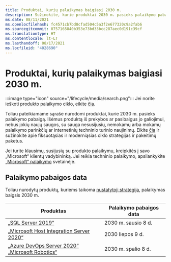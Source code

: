 ```yaml
---
title: Produktai, kurių palaikymas baigiasi 2030 m.
description: Sužinokite, kurie produktai 2030 m. pasieks palaikymo pabaigą arba pereis nuo pagrindinio palaikymo į išplėstinį palaikymą.
ms.date: 08/11/2021
ms.openlocfilehash: fc4571cb7bd8cfad504c5a3f2e677320c9a2fab6
ms.sourcegitcommit: 0757165840b353e73bd33bcc287aec0d191c39cf
ms.translationtype: HT
ms.contentlocale: lt-LT
ms.lasthandoff: 08/17/2021
ms.locfileid: "4028690"
---
```

# <a name="products-ending-support-in-2030"></a>Produktai, kurių palaikymas baigiasi 2030 m.

:::image type="icon" source="/lifecycle/media/search.png":::
Jei norite ieškoti produkto palaikymo ciklo, eikite [čia](/lifecycle/products/).

Toliau pateikiamame sąraše nurodomi produktai, kurie 2030 m. pasieks palaikymo pabaigą. Išėmus produktą iš prekybos ar pasibaigus jo galiojimui, nebus jokių naujų saugos, su sauga nesusijusių, nemokamų arba mokamų palaikymo parinkčių ar internetinių techninio turinio naujinimų. Eikite [čia](/lifecycle/overview/product-end-of-support-overview) ir sužinokite apie fiksuotąsias ir moderniąsias ciklo strategijas ir pakeitimų paketus.

Jei turite klausimų, susijusių su produkto palaikymu, kreipkitės į savo „Microsoft“ klientų vadybininką. Jei reikia techninio palaikymo, apsilankykite [„Microsoft“ palaikymo](https://support.microsoft.com/contactus/?ws=support) svetainėje.





## <a name="products-reaching-end-of-support"></a>Palaikymo pabaigos data

Toliau nurodytų produktų, kuriems taikoma [nustatytoji strategija](/lifecycle/policies/fixed), palaikymas baigsis 2030 m.

| Produktas | Palaikymo pabaigos data |
| --- | --- |
| [„SQL Server 2019“](/lifecycle/products/sql-server-2019?branch=live)<br> | 2030 m. sausio 8 d. |
| [„Microsoft Host Integration Server 2020“](/lifecycle/products/microsoft-host-integration-server-2020?branch=live)<br> | 2030 liepos 9 d. |
| [„Azure DevOps Server 2020“](/lifecycle/products/azure-devops-server-2020?branch=live)<br>[„Microsoft Robotics“](/lifecycle/products/microsoft-robotics?branch=live)<br> | 2030 m. spalio 8 d. |



